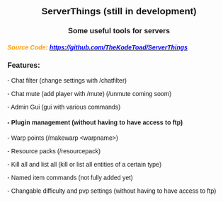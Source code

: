<h2 style="text-align: center;"><span style="font-family: helvetica, arial, sans-serif;"><strong>ServerThings (still in development)</strong></span></h2>
<h3 style="text-align: center;"><span style="font-family: helvetica, arial, sans-serif;">Some useful tools for servers</span></h3>
<h5><span style="font-family: helvetica, arial, sans-serif; color: #ff9900;">Source Code: <a href="https://github.com/TheKodeToad/ServerThings" target="_blank" rel="noopener noreferrer"><span style="color: #0000ff;">https://github.com/TheKodeToad/ServerThings</span></a></span></h5>
<h3 style="text-align: left;"><strong><span style="font-family: helvetica, arial, sans-serif;">Features:</span></strong></h3>
<p><span style="font-family: helvetica, arial, sans-serif;">- Chat filter (change settings with /chatfilter)<br /></span></h4>
<p><span style="font-family: helvetica, arial, sans-serif;">- Chat mute (add player with /mute) (/unmute coming soom)</span></p>
<p><span style="font-family: helvetica, arial, sans-serif;">- Admin Gui (gui with various commands)</p>
<h4><span style="font-family: helvetica, arial, sans-serif;">- Plugin management (without having to have access to ftp)</span></h4>
<p><span style="font-family: helvetica, arial, sans-serif;">- Warp points (/makewarp &lt;warpname&gt;)</span></p>
<p><span style="font-family: helvetica, arial, sans-serif;">- Resource packs (/resourcepack)</span></h4>
<p><span style="font-family: helvetica, arial, sans-serif;">- Kill all and list all (kill or list all entities of a certain type)</span></p>
<p><span style="font-family: helvetica, arial, sans-serif;">- Named item commands (not fully added yet)</span></p>
<p><span style="font-family: helvetica, arial, sans-serif;">- Changable difficulty and pvp settings (without having to have access to ftp)</span></p>
